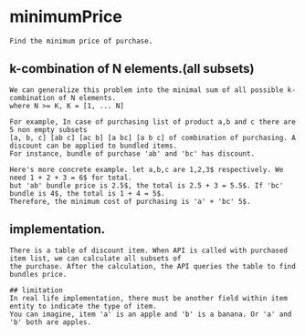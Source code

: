# minimumPrice
    Find the minimum price of purchase.

## k-combination of N elements.(all subsets)
    We can generalize this problem into the minimal sum of all possible k-combination of N elements.
    where N >= K, K = [1, ... N]

    For example, In case of purchasing list of product a,b and c there are 5 non empty subsets
    [a, b, c] [ab c] [ac b] [a bc] [a b c] of combination of purchasing. A discount can be applied to bundled items.
    For instance, bundle of purchase 'ab' and 'bc' has discount.

    Here's more concrete example. let a,b,c are 1,2,3$ respectively. We need 1 + 2 + 3 = 6$ for total.
    but 'ab' bundle price is 2.5$, the total is 2.5 + 3 = 5.5$. If 'bc' bundle is 4$, the total is 1 + 4 = 5$.
    Therefore, the minimum cost of purchasing is 'a' + 'bc' 5$.

## implementation.
    There is a table of discount item. When API is called with purchased item list, we can calculate all subsets of
    the purchase. After the calculation, the API queries the table to find bundles price.

    ## limitation
    In real life implementation, there must be another field within item entity to indicate the type of item.
    You can imagine, item 'a' is an apple and 'b' is a banana. Or 'a' and 'b' both are apples.
    